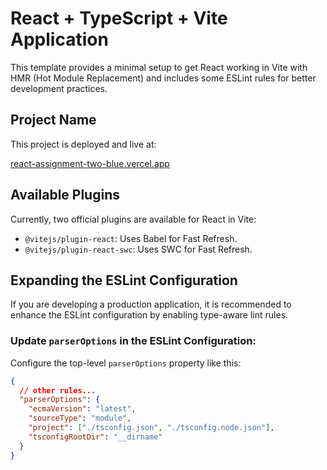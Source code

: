 # React + TypeScript + Vite Application

This template provides a minimal setup to get React working in Vite with HMR (Hot Module Replacement) and includes some ESLint rules for better development practices.

## Project Name

This project is deployed and live at:

[react-assignment-two-blue.vercel.app](https://react-assignment-two-blue.vercel.app)


## Available Plugins

Currently, two official plugins are available for React in Vite:

- `@vitejs/plugin-react`: Uses Babel for Fast Refresh.
- `@vitejs/plugin-react-swc`: Uses SWC for Fast Refresh.

## Expanding the ESLint Configuration

If you are developing a production application, it is recommended to enhance the ESLint configuration by enabling type-aware lint rules.

### Update `parserOptions` in the ESLint Configuration:

Configure the top-level `parserOptions` property like this:

```json
{
  // other rules...
  "parserOptions": {
    "ecmaVersion": "latest",
    "sourceType": "module",
    "project": ["./tsconfig.json", "./tsconfig.node.json"],
    "tsconfigRootDir": "__dirname"
  }
}
